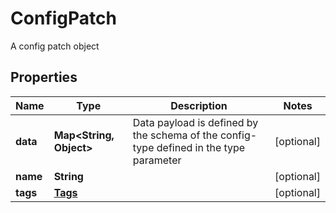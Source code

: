 

# ConfigPatch

A config patch object

## Properties

| Name | Type | Description | Notes |
|------------ | ------------- | ------------- | -------------|
|**data** | **Map&lt;String, Object&gt;** | Data payload is defined by the schema of the config-type defined in the type parameter |  [optional] |
|**name** | **String** |  |  [optional] |
|**tags** | [**Tags**](Tags.md) |  |  [optional] |



